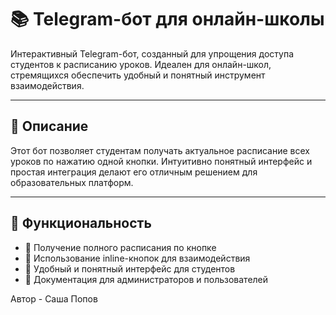 # 📚 Telegram-бот для онлайн-школы

Интерактивный Telegram-бот, созданный для упрощения доступа студентов к расписанию уроков. Идеален для онлайн-школ, стремящихся обеспечить удобный и понятный инструмент взаимодействия.

---

## 📝 Описание

Этот бот позволяет студентам получать актуальное расписание всех уроков по нажатию одной кнопки. Интуитивно понятный интерфейс и простая интеграция делают его отличным решением для образовательных платформ.

---

## 🔧 Функциональность

- 📅 Получение полного расписания по кнопке
- 🔘 Использование inline-кнопок для взаимодействия
- 🧭 Удобный и понятный интерфейс для студентов
- 📖 Документация для администраторов и пользователей

Автор - Саша Попов
